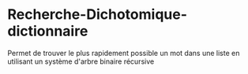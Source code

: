 # Recherche-Dichotomique-dictionnaire
Permet de trouver le plus rapidement possible un mot dans une liste en utilisant un système d'arbre binaire récursive
